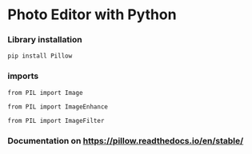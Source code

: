 # Photo Editor with Python

### Library installation
```pip install Pillow```

### imports
```from PIL import Image```

```from PIL import ImageEnhance```

```from PIL import ImageFilter```

### Documentation on https://pillow.readthedocs.io/en/stable/
